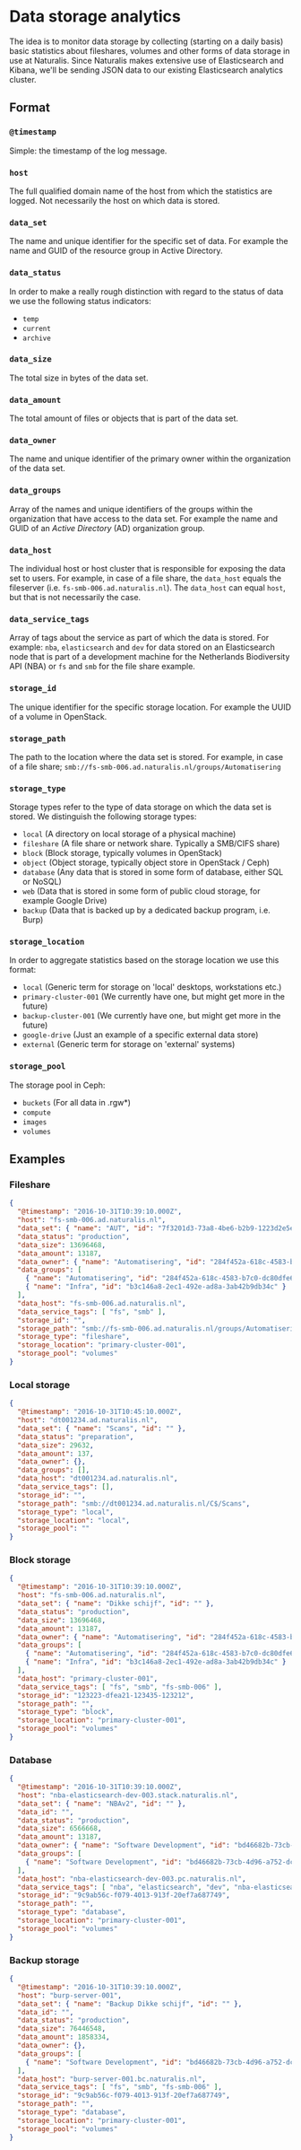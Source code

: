 # Data storage analytics

The idea is to monitor data storage by collecting (starting on a daily basis) basic statistics about fileshares, volumes and other forms of data storage in use at Naturalis. Since Naturalis makes extensive use of Elasticsearch and Kibana, we'll be sending JSON data to our existing Elasticsearch analytics cluster.

## Format

### `@timestamp`

Simple: the timestamp of the log message.

### `host`

The full qualified domain name of the host from which the statistics are logged. Not necessarily the host on which data is stored.

### `data_set`

The name and unique identifier for the specific set of data. For example the name and GUID of the resource group in Active Directory.

### `data_status`

In order to make a really rough distinction with regard to the status of data we use the following status indicators:
  * `temp`
  * `current`
  * `archive`

### `data_size`

The total size in bytes of the data set.

### `data_amount`

The total amount of files or objects that is part of the data set.

### `data_owner`

The name and unique identifier of the primary owner within the organization of the data set.

### `data_groups`

Array of the names and unique identifiers of the groups within the organization that have access to the data set. For example the name and GUID of an *Active Directory* (AD) organization group.

### `data_host`

The individual host or host cluster that is responsible for exposing the data set to users. For example, in case of a file share, the `data_host` equals the fileserver (i.e. `fs-smb-006.ad.naturalis.nl`). The `data_host` can equal `host`, but that is not necessarily the case.

### `data_service_tags`

Array of tags about the service as part of which the data is stored. For example: `nba`, `elasticsearch` and `dev` for data stored on an Elasticsearch node that is part of a development machine for the Netherlands Biodiversity API (NBA) or `fs` and `smb` for the file share example.

### `storage_id`

The unique identifier for the specific storage location. For example the UUID of a volume in OpenStack.

### `storage_path`

The path to the location where the data set is stored. For example, in case of a file share; `smb://fs-smb-006.ad.naturalis.nl/groups/Automatisering`

### `storage_type`

Storage types refer to the type of data storage on which the data set is stored. We distinguish the following storage types:
  * `local` (A directory on local storage of a physical machine)
  * `fileshare` (A file share or network share. Typically a SMB/CIFS share)
  * `block` (Block storage, typically volumes in OpenStack)
  * `object` (Object storage, typically object store in OpenStack / Ceph)
  * `database` (Any data that is stored in some form of database, either SQL or NoSQL)
  * `web` (Data that is stored in some form of public cloud storage, for example Google Drive)
  * `backup` (Data that is backed up by a dedicated backup program, i.e. Burp)

### `storage_location`

In order to aggregate statistics based on the storage location we use this format:
  * `local` (Generic term for storage on 'local' desktops, workstations etc.)
  * `primary-cluster-001` (We currently have one, but might get more in the future)
  * `backup-cluster-001` (We currently have one, but might get more in the future)
  * `google-drive` (Just an example of a specific external data store)
  * `external` (Generic term for storage on 'external' systems)

### `storage_pool`

The storage pool in Ceph:
  * `buckets` (For all data in .rgw*)
  * `compute`
  * `images`
  * `volumes`

## Examples

### Fileshare

```json
{
  "@timestamp": "2016-10-31T10:39:10.000Z",
  "host": "fs-smb-006.ad.naturalis.nl",
  "data_set": { "name": "AUT", "id": "7f3201d3-73a8-4be6-b2b9-1223d2e5ee95" },
  "data_status": "production",
  "data_size": 13696468,
  "data_amount": 13187,
  "data_owner": { "name": "Automatisering", "id": "284f452a-618c-4583-b7c0-dc80dfe6bada" },
  "data_groups": [
    { "name": "Automatisering", "id": "284f452a-618c-4583-b7c0-dc80dfe6bada" },
    { "name": "Infra", "id": "b3c146a8-2ec1-492e-ad8a-3ab42b9db34c" }
  ],
  "data_host": "fs-smb-006.ad.naturalis.nl",
  "data_service_tags": [ "fs", "smb" ],
  "storage_id": "",
  "storage_path": "smb://fs-smb-006.ad.naturalis.nl/groups/Automatisering",
  "storage_type": "fileshare",
  "storage_location": "primary-cluster-001",
  "storage_pool": "volumes"
}
```

### Local storage

```json
{
  "@timestamp": "2016-10-31T10:45:10.000Z",
  "host": "dt001234.ad.naturalis.nl",
  "data_set": { "name": "Scans", "id": "" },
  "data_status": "preparation",
  "data_size": 29632,
  "data_amount": 137,
  "data_owner": {},
  "data_groups": [],
  "data_host": "dt001234.ad.naturalis.nl",
  "data_service_tags": [],
  "storage_id": "",
  "storage_path": "smb://dt001234.ad.naturalis.nl/C$/Scans",
  "storage_type": "local",
  "storage_location": "local",
  "storage_pool": ""
}
```

### Block storage

```json
{
  "@timestamp": "2016-10-31T10:39:10.000Z",
  "host": "fs-smb-006.ad.naturalis.nl",
  "data_set": { "name": "Dikke schijf", "id": "" },
  "data_status": "production",
  "data_size": 13696468,
  "data_amount": 13187,
  "data_owner": { "name": "Automatisering", "id": "284f452a-618c-4583-b7c0-dc80dfe6bada" },
  "data_groups": [
    { "name": "Automatisering", "id": "284f452a-618c-4583-b7c0-dc80dfe6bada" },
    { "name": "Infra", "id": "b3c146a8-2ec1-492e-ad8a-3ab42b9db34c" }
  ],
  "data_host": "primary-cluster-001",
  "data_service_tags": [ "fs", "smb", "fs-smb-006" ],
  "storage_id": "123223-dfea21-123435-123212",
  "storage_path": "",
  "storage_type": "block",
  "storage_location": "primary-cluster-001",
  "storage_pool": "volumes"
}
```

### Database

```json
{
  "@timestamp": "2016-10-31T10:39:10.000Z",
  "host": "nba-elasticsearch-dev-003.stack.naturalis.nl",
  "data_set": { "name": "NBAv2", "id": "" },
  "data_id": "",
  "data_status": "production",
  "data_size": 6566668,
  "data_amount": 13187,
  "data_owner": { "name": "Software Development", "id": "bd46682b-73cb-4d96-a752-dc7cc03b02c6" },
  "data_groups": [
    { "name": "Software Development", "id": "bd46682b-73cb-4d96-a752-dc7cc03b02c6" }
  ],
  "data_host": "nba-elasticsearch-dev-003.pc.naturalis.nl",
  "data_service_tags": [ "nba", "elasticsearch", "dev", "nba-elasticsearch-dev-003" ],
  "storage_id": "9c9ab56c-f079-4013-913f-20ef7a687749",
  "storage_path": "",
  "storage_type": "database",
  "storage_location": "primary-cluster-001",
  "storage_pool": "volumes"
}
```

### Backup storage

```json
{
  "@timestamp": "2016-10-31T10:39:10.000Z",
  "host": "burp-server-001",
  "data_set": { "name": "Backup Dikke schijf", "id": "" },
  "data_id": "",
  "data_status": "production",
  "data_size": 76446548,
  "data_amount": 1858334,
  "data_owner": {},
  "data_groups": [
    { "name": "Software Development", "id": "bd46682b-73cb-4d96-a752-dc7cc03b02c6" }
  ],
  "data_host": "burp-server-001.bc.naturalis.nl",
  "data_service_tags": [ "fs", "smb", "fs-smb-006" ],
  "storage_id": "9c9ab56c-f079-4013-913f-20ef7a687749",
  "storage_path": "",
  "storage_type": "database",
  "storage_location": "primary-cluster-001",
  "storage_pool": "volumes"
}
```
